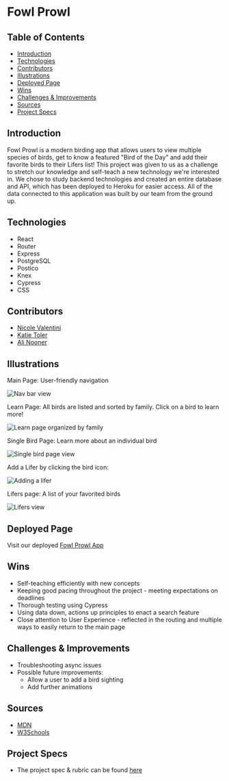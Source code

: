 # Fowl Prowl

## Table of Contents

  - [Introduction](#Introduction)
  - [Technologies](#Technologies)
  - [Contributors](#Contributors)
  - [Illustrations](#Illustrations)
  - [Deployed Page](#Deployed-Page)
  - [Wins](#Wins)
  - [Challenges & Improvements](#Challenges-&-Improvements)
  - [Sources](#Sources)
  - [Project Specs](#Project-Specs)

## Introduction

Fowl Prowl is a modern birding app that allows users to view multiple species of birds, get to know a featured "Bird of the Day" and add their favorite birds to their Lifers list! This project was given to us as a challenge to stretch our knowledge and self-teach a new technology we're interested in. We chose to study backend technologies and created an entire database and API, which has been deployed to Heroku for easier access. All of the data connected to this application was built by our team from the ground up.


## Technologies
  - React
  - Router
  - Express
  - PostgreSQL
  - Postico
  - Knex
  - Cypress
  - CSS

## Contributors
  - [Nicole Valentini](https://github.com/nvalentini21)
  - [Katie Toler](https://github.com/KATIETOLER)
  - [Ali Nooner](https://github.com/alinooner)

## Illustrations
Main Page: User-friendly navigation

![Nav bar view](https://media3.giphy.com/media/bVyM8oVcl3QHoPjlRn/giphy.gif)

Learn Page: All birds are listed and sorted by family. Click on a bird to learn more!

![Learn page organized by family](https://media1.giphy.com/media/vGHODBxjzqdCeoOsWU/giphy.gif)

Single Bird Page: Learn more about an individual bird

![Single bird page view](https://media4.giphy.com/media/n4IGTZEX6dXwXu9JLQ/giphy.gif)

Add a Lifer by clicking the bird icon:

![Adding a lifer](https://media4.giphy.com/media/RlvcWDys5QKbqmCokf/giphy.gif)

Lifers page: A list of your favorited birds

![Lifers view](https://media4.giphy.com/media/0Vd4csmLuxUR4IvMXf/giphy.gif)

<!-- All birds are listed and sorted by family - Click on a bird to learn more

![Learn page view](https://media2.giphy.com/media/tKrtJybQbp6dcXNIGq/giphy.gif) -->


## Deployed Page

Visit our deployed [Fowl Prowl App](
  )

## Wins
  - Self-teaching efficiently with new concepts
  - Keeping good pacing throughout the project - meeting expectations on deadlines
  - Thorough testing using Cypress
  - Using data down, actions up principles to enact a search feature
  - Close attention to User Experience - reflected in the routing and multiple ways to easily return to the main page

## Challenges & Improvements
  - Troubleshooting async issues
  - Possible future improvements:
    - Allow a user to add a bird sighting
    - Add further animations

## Sources
  - [MDN](https://developer.mozilla.org/en-US/docs/Learn/Server-side/Express_Nodejs/Introduction)
  - [W3Schools](https://www.w3schools.com/)

## Project Specs
  - The project spec & rubric can be found [here](https://frontend.turing.edu/projects/module-3/stretch.html)
